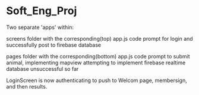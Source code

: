 # Soft_Eng_Proj

Two separate 'apps' within:

screens folder with the corresponding(top) app.js code prompt for login and successfully post to firebase database

pages folder with the corresponding(bottom) app.js code prompt to submit animal, implementing mapview attempting to implement firebase realtime database unsuccessful so far


LoginScreen is now authenticating to push to Welcom page, membersign, and then results.
